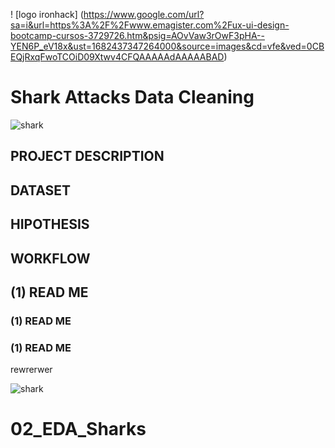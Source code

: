 
! [logo ironhack] (https://www.google.com/url?sa=i&url=https%3A%2F%2Fwww.emagister.com%2Fux-ui-design-bootcamp-cursos-3729726.htm&psig=AOvVaw3rOwF3pHA--YEN6P_eV18x&ust=1682437347264000&source=images&cd=vfe&ved=0CBEQjRxqFwoTCOiD09Xtwv4CFQAAAAAdAAAAABAD)

# Shark Attacks Data Cleaning

![shark](https://media.giphy.com/media/PfHrNe1cSKAjC/giphy.gif)

## PROJECT DESCRIPTION 
## DATASET
## HIPOTHESIS
## WORKFLOW




## (1) READ ME
### (1) READ ME
### (1) READ ME
rewrerwer


![shark](https://media.giphy.com/media/PfHrNe1cSKAjC/giphy.gif)

# 02_EDA_Sharks